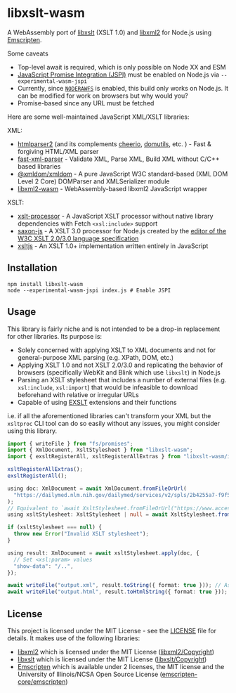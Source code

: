 # libxslt-wasm

A WebAssembly port of [libxslt](https://gitlab.gnome.org/GNOME/libxslt) (XSLT 1.0) and [libxml2](https://gitlab.gnome.org/GNOME/libxml2) for Node.js using [Emscripten](https://emscripten.org/).

Some caveats

- Top-level await is required, which is only possible on Node XX and ESM
- [JavaScript Promise Integration (JSPI)](https://github.com/WebAssembly/js-promise-integration/blob/main/proposals/js-promise-integration/Overview.md) must be enabled on Node.js via `--experimental-wasm-jspi`
- Currently, since [`NODERAWFS`](https://emscripten.org/docs/api_reference/Filesystem-API.html#noderawfs) is enabled, this build only works on Node.js. It can be modified for work on browsers but why would you?
- Promise-based since any URL must be fetched

Here are some well-maintained JavaScript XML/XSLT libraries:

XML:

- [htmlparser2](https://www.npmjs.com/package/htmlparser2) (and its complements [cheerio](https://www.npmjs.com/package/cheerio), [domutils](https://www.npmjs.com/package/domutils), etc. ) - Fast & forgiving HTML/XML parser
- [fast-xml-parser](https://www.npmjs.com/package/fast-xml-parser) - Validate XML, Parse XML, Build XML without C/C++ based libraries
- [@xmldom/xmldom](https://www.npmjs.com/package/@xmldom/xmldom) - A pure JavaScript W3C standard-based (XML DOM Level 2 Core) DOMParser and XMLSerializer module
- [libxml2-wasm](https://www.npmjs.com/package/libxml2-wasm) - WebAssembly-based libxml2 JavaScript wrapper

XSLT:

- [xslt-processor](https://www.npmjs.com/package/xslt-processor) - A JavaScript XSLT processor without native library dependencies with Fetch `<xsl:include>` support
- [saxon-js](https://www.npmjs.com/package/saxon-js) - A XSLT 3.0 processor for Node.js created by the [editor of the W3C XSLT 2.0/3.0 language specification](https://www.w3.org/TR/xslt20/)
- [xsltjs](https://www.npmjs.com/package/xsltjs) - An XSLT 1.0+ implementation written entirely in JavaScript

## Installation

```console
npm install libxslt-wasm
node --experimental-wasm-jspi index.js # Enable JSPI
```

## Usage

This library is fairly niche and is not intended to be a drop-in replacement for other libraries. Its purpose is:

- Solely concerned with applying XSLT to XML documents and not for general-purpose XML parsing (e.g. XPath, DOM, etc.)
- Applying XSLT 1.0 and not XSLT 2.0/3.0 and replicating the behavior of browsers (specifically WebKit and Blink which use `libxslt`) in Node.js
- Parsing an XSLT stylesheet that includes a number of external files (e.g. `xsl:include`, `xsl:import`) that would be infeasible to download beforehand with relative or irregular URLs
- Capable of using [EXSLT](https://exslt.github.io/) extensions and their functions

i.e. if all the aforementioned libraries can't transform your XML but the `xsltproc` CLI tool can do so easily without any issues, you might consider using this library.

```ts
import { writeFile } from "fs/promises";
import { XmlDocument, XsltStylesheet } from "libxslt-wasm";
import { exsltRegisterAll, xsltRegisterAllExtras } from "libxslt-wasm/internal";

xsltRegisterAllExtras();
exsltRegisterAll();

using doc: XmlDocument = await XmlDocument.fromFileOrUrl(
  "https://dailymed.nlm.nih.gov/dailymed/services/v2/spls/2b4255a7-f9f5-4235-8dbb-b0f03acbd624.xml",
);
// Equivalent to `await XsltStylesheet.fromFileOrUrl("https://www.accessdata.fda.gov/spl/stylesheet/spl.xsl");` since the <?xml-stylesheet> processing instruction is supported
using xsltStylesheet: XsltStylesheet | null = await XsltStylesheet.fromEmbeddedXmlDocument(doc);

if (xsltStylesheet === null) {
  throw new Error("Invalid XSLT stylesheet");
}

using result: XmlDocument = await xsltStylesheet.apply(doc, {
  // Set <xsl:param> values
  "show-data": "/..",
});

await writeFile("output.xml", result.toString({ format: true })); // As XML
await writeFile("output.html", result.toHtmlString({ format: true })); // As HTML
```

## License

This project is licensed under the MIT License - see the [LICENSE](LICENSE) file for details. It makes use of the following libraries:

- [libxml2](http://xmlsoft.org) which is licensed under the MIT License ([libxml2/Copyright](libxml2/Copyright))
- [libxslt](http://xmlsoft.org/libxslt/) which is licensed under the MIT License ([libxslt/Copyright](libxslt/Copyright))
- [Emscripten](https://emscripten.org/) which is available under 2 licenses, the MIT license and the University of Illinois/NCSA Open Source License ([emscripten-core/emscripten](https://github.com/emscripten-core/emscripten/blob/main/LICENSE))
